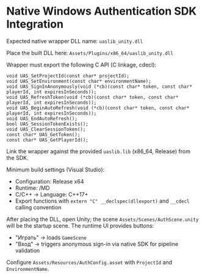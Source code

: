 # Native Windows Authentication SDK Integration

Expected native wrapper DLL name: `uaslib_unity.dll`

Place the built DLL here:
`Assets/Plugins/x86_64/uaslib_unity.dll`

Wrapper must export the following C API (C linkage, cdecl):

```
void UAS_SetProjectId(const char* projectId);
void UAS_SetEnvironment(const char* environmentName);
void UAS_SignInAnonymously(void (*cb)(const char* token, const char* playerId, int expiresInSeconds));
void UAS_RefreshToken(void (*cb)(const char* token, const char* playerId, int expiresInSeconds));
void UAS_BeginAutoRefresh(void (*cb)(const char* token, const char* playerId, int expiresInSeconds));
void UAS_EndAutoRefresh();
bool UAS_SessionTokenExists();
void UAS_ClearSessionToken();
const char* UAS_GetToken();
const char* UAS_GetPlayerId();
```

Link the wrapper against the provided `uaslib.lib` (x86_64, Release) from the SDK.

Minimum build settings (Visual Studio):
- Configuration: Release x64
- Runtime: /MD
- C/C++ -> Language: C++17+
- Export functions with `extern "C" __declspec(dllexport)` and `__cdecl` calling convention

After placing the DLL, open Unity; the scene `Assets/Scenes/AuthScene.unity` will be the startup scene. The runtime UI provides buttons:
- "Играть" -> loads `GameScene`
- "Вход" -> triggers anonymous sign-in via native SDK for pipeline validation

Configure `Assets/Resources/AuthConfig.asset` with `ProjectId` and `EnvironmentName`.
